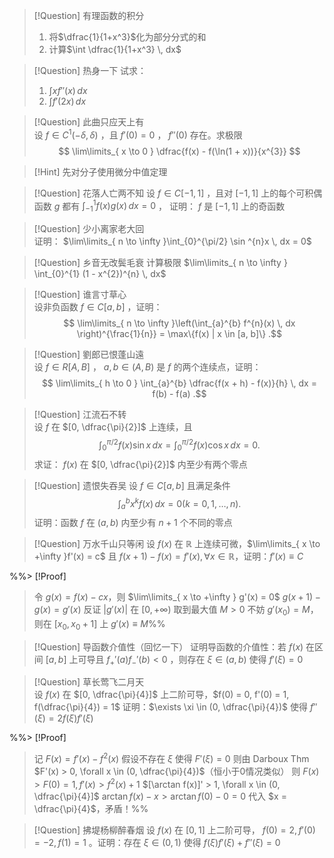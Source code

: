 > [!Question] 有理函数的积分 
> 1. 将$\dfrac{1}{1+x^3}$化为部分分式的和
> 2. 计算$\int \dfrac{1}{1+x^3} \, dx$



> [!Question] 热身一下
> 试求：
> 1. $\int  xf''(x) \, dx$
> 2. $\int  f'(2x) \, dx$



> [!Question] 此曲只应天上有  
> 设 $f \in C^{1}(-\delta, \delta)$ ，且 $f'(0) = 0$ ， $f''(0)$ 存在。求极限
> $$  
> \lim\limits_{ x \to 0 } \dfrac{f(x) - f(\ln(1 + x))}{x^{3}}  
> $$

> [!Hint]
> 先对分子使用微分中值定理



> [!Question] 花落人亡两不知 
> 设 $f \in C[-1, 1]$ ，且对 $[-1, 1]$ 上的每个可积偶函数 $g$ 都有 $\int_{-1}^{1} f(x)g(x) \, dx = 0$ ，
> 证明： $f$ 是 $[-1, 1]$ 上的奇函数



> [!Question] 少小离家老大回  
> 证明： $\lim\limits_{ n \to \infty }\int_{0}^{\pi/2} \sin ^{n}x \, dx = 0$



> [!Question] 乡音无改鬓毛衰
> 计算极限 $\lim\limits_{ n \to \infty } \int_{0}^{1} (1 - x^{2})^{n} \, dx$



> [!Question] 谁言寸草心  
> 设非负函数 $f \in C[a, b]$ ，证明：
> $$
> \lim\limits_{ n \to \infty }\left(\int_{a}^{b} f^{n}(x) \, dx \right)^{\frac{1}{n}} = \max\{f(x) | x \in [a, b]\} 
> .$$



> [!Question] 劉郎已恨蓬山遠  
> 设 $f \in R[A, B]$ ， $a, b \in (A, B)$ 是 $f$ 的两个连续点，证明：
> $$
> \lim\limits_{ h \to 0 } \int_{a}^{b} \dfrac{f(x + h) - f(x)}{h} \, dx  = f(b) - f(a)
> .$$



> [!Question] 江流石不转  
> 设 $f$ 在 $[0, \dfrac{\pi}{2}]$ 上连续，且
> $$
> \int_{0}^{\pi/2} f(x)\sin x \, dx = \int_{0}^{\pi/2} f(x)\cos x \, dx = 0
> .$$
> 求证： $f(x)$ 在 $[0, \dfrac{\pi}{2}]$ 内至少有两个零点



> [!Question] 遗恨失吞吴 
> 设 $f \in C[a, b]$ 且满足条件
> $$
> \int_{a}^{b} x^{k}f(x) \, dx  = 0 (k = 0, 1, \dots, n)
> .$$
> 证明：函数 $f$ 在 $(a, b)$ 内至少有 $n + 1$ 个不同的零点



> [!Question] 万水千山只等闲 
> 设 $f(x)$ 在 $\mathbb{R}$ 上连续可微，$\lim\limits_{ x \to +\infty }f'(x) = c$ 且 $f(x + 1) - f(x) = f'(x), \forall x \in \mathbb{R}$，证明：$f'(x) \equiv C$

%%> [!Proof]
> 令 $g(x) = f(x) - cx$，则 $\lim\limits_{ x \to +\infty } g'(x) = 0$
> $g(x + 1) - g(x) = g'(x)$
> 反证
> $|g'(x)|$ 在 $[0, +\infty)$ 取到最大值 $M > 0$
> 不妨 $g'(x_{0}) = M$，则在 $[x_{0}, x_{0} + 1]$ 上 $g'(x) \equiv M$%%



> [!Question] 导函数介值性（回忆一下）
> 证明导函数的介值性：若 $f(x)$ 在区间 $[a, b]$ 上可导且 $f_{+}'(a)f_{-}'(b) < 0$ ，则存在 $\xi \in (a, b)$ 使得 $f'(\xi) = 0$



> [!Question] 草长莺飞二月天  
> 设 $f(x)$ 在 $[0, \dfrac{\pi}{4}]$ 上二阶可导，$f(0) = 0, f'(0) = 1, f(\dfrac{\pi}{4}) = 1$
> 证明：$\exists \xi \in (0, \dfrac{\pi}{4})$ 使得 $f''(\xi) = 2f(\xi)f'(\xi)$

%%> [!Proof]
> 记 $F(x) = f'(x) - f^{2}(x)$
> 假设不存在 $\xi$ 使得 $F'(\xi) = 0$
> 则由 Darboux Thm $F'(x) > 0, \forall x \in (0, \dfrac{\pi}{4})$（恒小于0情况类似）
> 则 $F(x) > F(0) = 1, f'(x) > f^{2}(x) + 1$
> $[\arctan f(x)]' > 1, \forall x \in (0, \dfrac{\pi}{4}]$
> $\arctan f(x) - x > \arctan f(0) - 0 = 0$
> 代入 $x = \dfrac{\pi}{4}$，矛盾！%%



> [!Question] 拂堤杨柳醉春烟
> 设 $f(x)$ 在 $[0, 1]$ 上二阶可导， $f(0) = 2, f'(0) = -2, f(1) = 1$ 。证明：存在 $\xi \in (0, 1)$ 使得 $f(\xi)f'(\xi) + f''(\xi) = 0$
